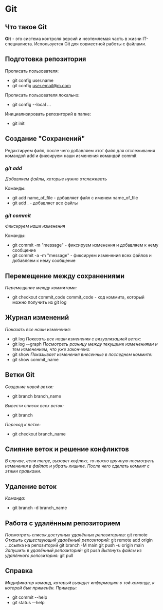 # **Git**

## **Что такое Git**

**Git** - это система контроля версий и неотемлемая часть в жизни IT-специалиста. Используется Git для совместной работы с файлами.

## **Подготовка репозитория**

Прописать пользователя:
* git config user.name
* git config user.email@m.com

Прописать пользователя локально:
* git config --local ...

Инициализировать репозиторий в папке:
* git init

## **Создание "Сохранений"**
Редактируем файл, после чего добавляем этот файл для отслеживания командой add и фиксируем наши изменения командой commit

### *git add*
*Добавляем файлы, которые нужно отслеживать*

Команды:
+ git add name_of_file - добавляет файл с именем name_of_file
+ git add . - добавляет все файлы

### *git commit*
*Фиксируем наши изменения*

Команды:
+ git commit -m "message" - фиксируем изменения и добавляем к нему сообщение
+ git commit -a -m "message" - фиксируем изменения всех файлов и добавляем к нему сообщение

## **Перемещение между сохранениями**
*Перемещение между коммитами:*

* git checkout commit_code
commit_code - код коммита, который можно получить из git log

## **Журнал изменений**
*Показать все наши изменения:*
* git log
*Показать все наши изменения c визуализацией веток:*
* git log --graph
*Посмотреть разницу между текущими изменениями и тем изменением, что уже закончено:*
* git show
*Показывает изменения внесенные в последнем коммите:*
* git show commit_name

## **Ветки Git**
*Создание новой ветки:*
* git branch branch_name

*Вывести список всех веток:*
* git branch 

*Переход к ветке:*
* git checkout branch_name

## **Слияние веток и решение конфликтов**
*В случае, если merge, вызовет кофликт, то нужно вручную посмотреть изменения в файлах и убрать лишние. После чего сделать коммит с этими правками.*

## **Удаление веток**
*Команда:*
* git branch -d branch_name

## **Работа с удалённым репозиторием**
*Посмотреть список доступных удалённых репозиториев:*
git remote
*Открыть существующий удалённый репозиторий:*
git remote add origin ...ссылка на репозиторий
git branch -M main
git push -u origin main
*Запушить в удалённый репозиторий:*
git push
*Вытянуть файлы из удалённого репозитория:*
git pull

## **Справка**
*Модификатор команд, который выведет информацию о той команде, к которой был применён.*
*Примеры:*
* git commit --help 
* git status --help
